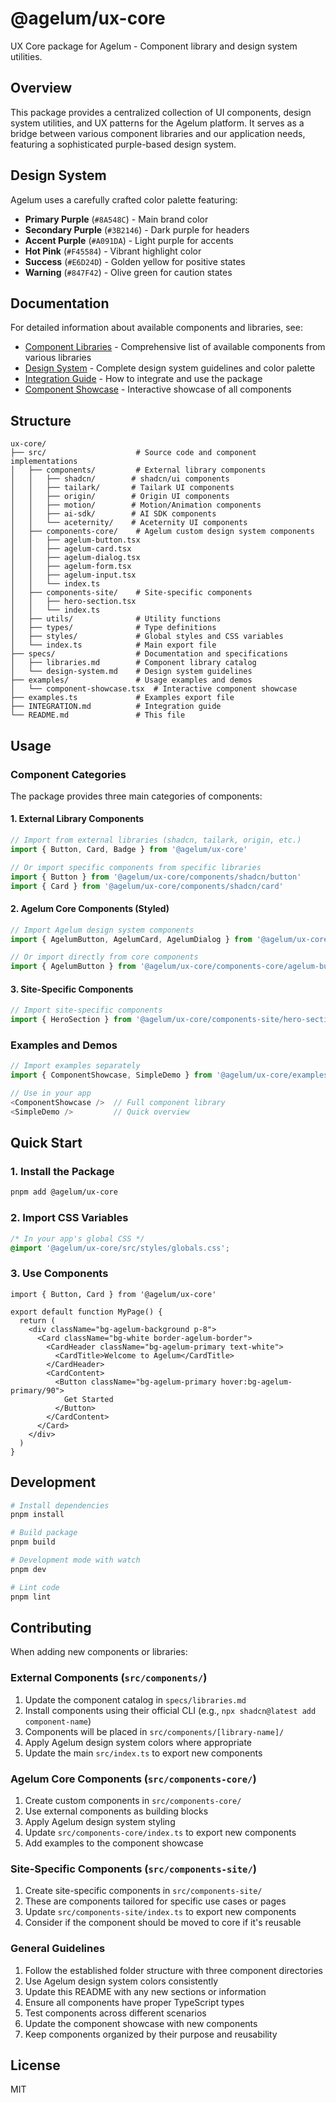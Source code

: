 # @agelum/ux-core

UX Core package for Agelum - Component library and design system utilities.

## Overview

This package provides a centralized collection of UI components, design system utilities, and UX patterns for the Agelum platform. It serves as a bridge between various component libraries and our application needs, featuring a sophisticated purple-based design system.

## Design System

Agelum uses a carefully crafted color palette featuring:

- **Primary Purple** (`#8A548C`) - Main brand color
- **Secondary Purple** (`#3B2146`) - Dark purple for headers
- **Accent Purple** (`#A091DA`) - Light purple for accents
- **Hot Pink** (`#F45584`) - Vibrant highlight color
- **Success** (`#E6D24D`) - Golden yellow for positive states
- **Warning** (`#847F42`) - Olive green for caution states

## Documentation

For detailed information about available components and libraries, see:

- [Component Libraries](./specs/libraries.md) - Comprehensive list of available components from various libraries
- [Design System](./specs/design-system.md) - Complete design system guidelines and color palette
- [Integration Guide](./INTEGRATION.md) - How to integrate and use the package
- [Component Showcase](./examples/component-showcase.tsx) - Interactive showcase of all components

## Structure

```
ux-core/
├── src/                    # Source code and component implementations
│   ├── components/         # External library components
│   │   ├── shadcn/        # shadcn/ui components
│   │   ├── tailark/       # Tailark UI components
│   │   ├── origin/        # Origin UI components
│   │   ├── motion/        # Motion/Animation components
│   │   ├── ai-sdk/        # AI SDK components
│   │   └── aceternity/    # Aceternity UI components
│   ├── components-core/    # Agelum custom design system components
│   │   ├── agelum-button.tsx
│   │   ├── agelum-card.tsx
│   │   ├── agelum-dialog.tsx
│   │   ├── agelum-form.tsx
│   │   ├── agelum-input.tsx
│   │   └── index.ts
│   ├── components-site/    # Site-specific components
│   │   ├── hero-section.tsx
│   │   └── index.ts
│   ├── utils/              # Utility functions
│   ├── types/              # Type definitions
│   ├── styles/             # Global styles and CSS variables
│   └── index.ts            # Main export file
├── specs/                  # Documentation and specifications
│   ├── libraries.md        # Component library catalog
│   └── design-system.md    # Design system guidelines
├── examples/               # Usage examples and demos
│   └── component-showcase.tsx  # Interactive component showcase
├── examples.ts             # Examples export file
├── INTEGRATION.md          # Integration guide
└── README.md               # This file
```

## Usage

### Component Categories

The package provides three main categories of components:

#### 1. External Library Components

```typescript
// Import from external libraries (shadcn, tailark, origin, etc.)
import { Button, Card, Badge } from '@agelum/ux-core'

// Or import specific components from specific libraries
import { Button } from '@agelum/ux-core/components/shadcn/button'
import { Card } from '@agelum/ux-core/components/shadcn/card'
```

#### 2. Agelum Core Components (Styled)

```typescript
// Import Agelum design system components
import { AgelumButton, AgelumCard, AgelumDialog } from '@agelum/ux-core'

// Or import directly from core components
import { AgelumButton } from '@agelum/ux-core/components-core/agelum-button'
```

#### 3. Site-Specific Components

```typescript
// Import site-specific components
import { HeroSection } from '@agelum/ux-core/components-site/hero-section'
```

### Examples and Demos

```typescript
// Import examples separately
import { ComponentShowcase, SimpleDemo } from '@agelum/ux-core/examples'

// Use in your app
<ComponentShowcase />  // Full component library
<SimpleDemo />         // Quick overview
```

## Quick Start

### 1. Install the Package

```bash
pnpm add @agelum/ux-core
```

### 2. Import CSS Variables

```css
/* In your app's global CSS */
@import '@agelum/ux-core/src/styles/globals.css';
```

### 3. Use Components

```tsx
import { Button, Card } from '@agelum/ux-core'

export default function MyPage() {
  return (
    <div className="bg-agelum-background p-8">
      <Card className="bg-white border-agelum-border">
        <CardHeader className="bg-agelum-primary text-white">
          <CardTitle>Welcome to Agelum</CardTitle>
        </CardHeader>
        <CardContent>
          <Button className="bg-agelum-primary hover:bg-agelum-primary/90">
            Get Started
          </Button>
        </CardContent>
      </Card>
    </div>
  )
}
```

## Development

```bash
# Install dependencies
pnpm install

# Build package
pnpm build

# Development mode with watch
pnpm dev

# Lint code
pnpm lint
```

## Contributing

When adding new components or libraries:

### External Components (`src/components/`)

1. Update the component catalog in `specs/libraries.md`
2. Install components using their official CLI (e.g., `npx shadcn@latest add component-name`)
3. Components will be placed in `src/components/[library-name]/`
4. Apply Agelum design system colors where appropriate
5. Update the main `src/index.ts` to export new components

### Agelum Core Components (`src/components-core/`)

1. Create custom components in `src/components-core/`
2. Use external components as building blocks
3. Apply Agelum design system styling
4. Update `src/components-core/index.ts` to export new components
5. Add examples to the component showcase

### Site-Specific Components (`src/components-site/`)

1. Create site-specific components in `src/components-site/`
2. These are components tailored for specific use cases or pages
3. Update `src/components-site/index.ts` to export new components
4. Consider if the component should be moved to core if it's reusable

### General Guidelines

1. Follow the established folder structure with three component directories
2. Use Agelum design system colors consistently
3. Update this README with any new sections or information
4. Ensure all components have proper TypeScript types
5. Test components across different scenarios
6. Update the component showcase with new components
7. Keep components organized by their purpose and reusability

## License

MIT
